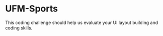 # UFM-Sports
This coding challenge should help us evaluate your UI layout building and coding skills.

